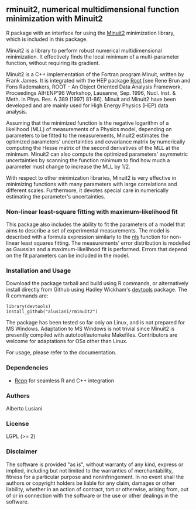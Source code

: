 ## rminuit2, numerical multidimensional function minimization with Minuit2

R package with an interface for using the
[Minuit2](https://root.cern.ch/root/html/MATH_MINUIT2_Index.html)
minimization library, which is included in this package.

Minuit2 is a library to perform robust numerical multidimensional
minimization. It effectively finds the local minimum of
a multi-parameter function, without requiring its gradient.

Minuit2 is a C++ implementation of the Fortran program Minuit, written
by Frank James. It is integrated with the HEP package
[Root](https://root.cern.ch/) [see Rene Brun and Fons Rademakers,
ROOT - An Object Oriented Data Analysis Framework,
Proceedings AIHENP'96 Workshop, Lausanne, Sep. 1996,
Nucl. Inst. & Meth. in Phys. Res. A 389 (1997) 81-86].
Minuit and Minuit2 have been developed
and are mainly used for High Energy Physics (HEP) data analysis.

Assuming that the minimized function is the negative logarithm of a
likelihood (MLL) of measurements of a Physics model, depending on
parameters to be fitted to the measurements, Minuit2 estimates the
optimized parameters' uncertainties and covariance matrix by
numerically computing the Hesse matrix of the second derivatives of
the MLL at the minimum. Minuit2 can also compute the optimized
parameters' asymmetric uncertainties by scanning the function minimum
to find how much a parameter must change to increase the MLL by 1/2.

With respect to other minimization libraries, Minuit2 is very
effective in minimizing functions with many parameters with large
correlations and different scales. Furthermore, it devotes special
care in numerically estimating the parameter's uncertainties.

### Non-linear least-square fitting with maximum-likelihood fit

This package also includes the ability to fit the parameters of a
model that aims to describe a set of experimental measurements.  The
model is described with a formula expression similarly to the
[nls](https://stat.ethz.ch/R-manual/R-devel/library/stats/html/nls.html)
function for non-linear least squares fitting. The measurements' error
distribution is modelled as Gaussian and a maximum-likelihood fit is
performed. Errors that depend on the fit parameters can be included
in the model.

### Installation and Usage

Download the package tarball and build using R commands, or alternatively install directly from Github using Hadley Wickham's [devtools](https://github.com/hadley/devtools) package. The R commands are:

```
library(devtools)
install_github("alusiani/rminuit2")
```

The package has been tested so far only on Linux, and is not prepared
for MS Windows. Adaptation to MS Windows is not trivial since Minuit2
is presently compiled with autotool/automake Makefiles.
Contributors are welcome for adaptations for OSs other than Linux.

For usage, please refer to the documentation.

### Dependencies

- [Rcpp](https://github.com/RcppCore/Rcpp) for seamless R and C++ integration

### Authors

Alberto Lusiani

### License

LGPL (>= 2)

### Disclaimer

The software is provided "as is", without warranty of any kind, express or
implied, including but not limited to the warranties of merchantability,
fitness for a particular purpose and noninfringement. In no event shall the
authors or copyright holders be liable for any claim, damages or other
liability, whether in an action of contract, tort or otherwise, arising from,
out of or in connection with the software or the use or other dealings in
the software.
